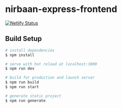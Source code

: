 # nirbaan-express-frontend

[![Netlify Status](https://api.netlify.com/api/v1/badges/332701cf-17fe-4ef5-afc9-7610b6685ca8/deploy-status)](https://app.netlify.com/sites/condescending-sammet-f811e9/deploys)

## Build Setup

```bash
# install dependencies
$ npm install

# serve with hot reload at localhost:3000
$ npm run dev

# build for production and launch server
$ npm run build
$ npm run start

# generate static project
$ npm run generate
```